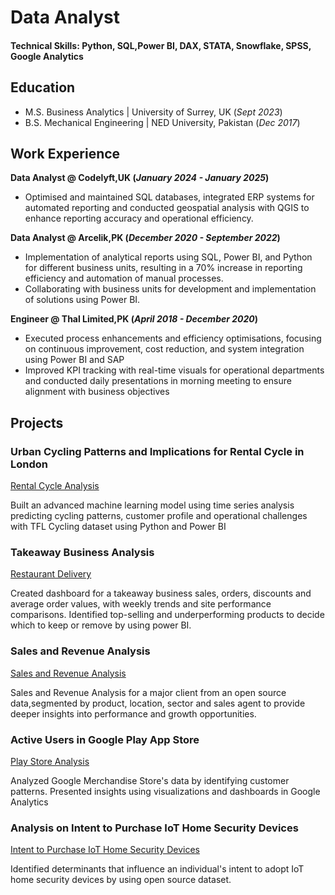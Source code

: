 # Data Analyst

#### Technical Skills: Python, SQL,Power BI, DAX, STATA, Snowflake, SPSS, Google Analytics

## Education							       		
- M.S. Business Analytics	| University of Surrey, UK (_Sept 2023_)	 			        		
- B.S. Mechanical Engineering | NED University, Pakistan (_Dec 2017_)

## Work Experience
**Data Analyst @ Codelyft,UK (_January 2024 - January 2025_)**
- Optimised and maintained SQL databases, integrated ERP systems for automated reporting and conducted geospatial analysis with QGIS to enhance reporting accuracy and operational efficiency.

**Data Analyst @ Arcelik,PK (_December 2020 - September 2022_)**
- Implementation of analytical reports using SQL, Power BI, and Python for different business units, resulting in a 70% increase in reporting efficiency and automation of manual processes.
- Collaborating with business units for development and implementation of solutions using Power BI.

**Engineer @ Thal Limited,PK (_April 2018 - December 2020_)**
- Executed process enhancements and efficiency optimisations, focusing on continuous improvement, cost reduction, and system integration using Power BI and SAP
- Improved KPI tracking with real-time visuals for operational departments and conducted daily presentations in morning meeting to ensure alignment with business objectives

## Projects
### Urban Cycling Patterns and Implications for Rental Cycle in London
[Rental Cycle Analysis](https://1drv.ms/p/c/37d9069e0091083a/EWFmCPI578BKjPWYIGbia_cBo38IIrsurLfXnjLV2EHYLA?e=poutaL)

Built an advanced machine learning model using time series analysis predicting cycling patterns, customer profile and operational challenges with TFL Cycling dataset using Python and Power BI

### Takeaway Business Analysis
[Restaurant Delivery](https://1drv.ms/u/c/37d9069e0091083a/EcAbhLoml6NJtmEdtO2dTaUBbUJWZ9Sr5rgbj12CGTVZMQ?e=DwcfAF)

Created dashboard for a takeaway business sales, orders, discounts and average order values, with weekly trends and site performance comparisons. Identified top-selling and underperforming products to decide which to keep or remove by using power BI.

### Sales and Revenue Analysis
[Sales and Revenue Analysis](https://1drv.ms/u/c/37d9069e0091083a/ESE4-1Ty92JNlN3Dg44l3UQBatNTuQ4aTa-0WJiCQetX9Q?e=ugMOVA)

Sales and Revenue Analysis for a major client from an open source data,segmented by product, location, sector and sales agent to provide deeper insights into performance and growth opportunities.


### Active Users in Google Play App Store
[Play Store Analysis](https://1drv.ms/b/c/37d9069e0091083a/EfN5dCUSP9lOtuB7saf0nG0BF9GqQd4wGXXsv8hogZV4tA?e=yXvjxI)

Analyzed Google Merchandise Store's data by identifying customer patterns. Presented insights using visualizations and dashboards in Google Analytics

### Analysis on Intent to Purchase IoT Home Security Devices
[Intent to Purchase IoT Home Security Devices](https://1drv.ms/b/c/37d9069e0091083a/ERI0pPa3_wNBg4Jbn3SQ0tcBjiiwMeZngQOuE0A_rP8xVQ?e=wMoyw9)

Identified determinants that influence an individual's intent to adopt IoT home security devices by using open source dataset.
